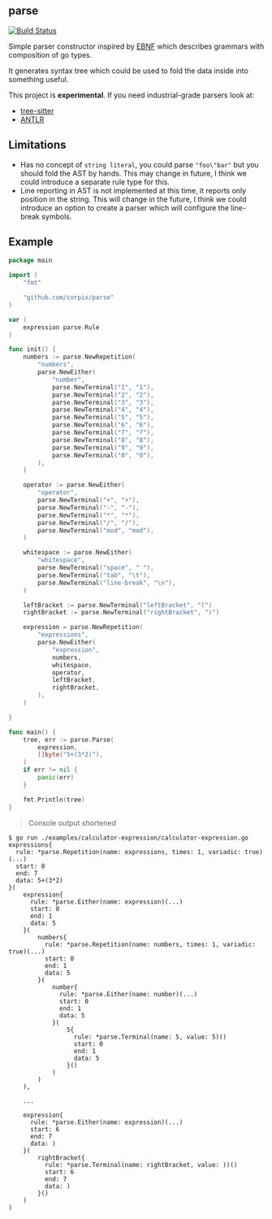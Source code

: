 parse
----------

[![Build Status](https://travis-ci.org/corpix/parse.svg?branch=master)](https://travis-ci.org/corpix/parse)

Simple parser constructor inspired by [EBNF](https://en.wikipedia.org/wiki/Extended_Backus%E2%80%93Naur_form) which
describes grammars with composition of go types.

It generates syntax tree which could be used to fold the data inside into something useful.

This project is **experimental**. If you need industrial-grade parsers look at:

- [tree-sitter](https://tree-sitter.github.io/tree-sitter/)
- [ANTLR](https://www.antlr.org/)

## Limitations

- Has no concept of `string literal`, you could parse `"foo\"bar"` but you should fold the AST by hands.
  This may change in future, I think we could introduce a separate rule type for this.
- Line reporting in AST is not implemented at this time, it reports only position in the string.
  This will change in the future, I think we could introduce an option to create a parser
  which will configure the line-break symbols.

## Example

``` go
package main

import (
	"fmt"

	"github.com/corpix/parse"
)

var (
	expression parse.Rule
)

func init() {
	numbers := parse.NewRepetition(
		"numbers",
		parse.NewEither(
			"number",
			parse.NewTerminal("1", "1"),
			parse.NewTerminal("2", "2"),
			parse.NewTerminal("3", "3"),
			parse.NewTerminal("4", "4"),
			parse.NewTerminal("5", "5"),
			parse.NewTerminal("6", "6"),
			parse.NewTerminal("7", "7"),
			parse.NewTerminal("8", "8"),
			parse.NewTerminal("9", "9"),
			parse.NewTerminal("0", "0"),
		),
	)

	operator := parse.NewEither(
		"operator",
		parse.NewTerminal("+", "+"),
		parse.NewTerminal("-", "-"),
		parse.NewTerminal("*", "*"),
		parse.NewTerminal("/", "/"),
		parse.NewTerminal("mod", "mod"),
	)

	whitespace := parse.NewEither(
		"whitespace",
		parse.NewTerminal("space", " "),
		parse.NewTerminal("tab", "\t"),
		parse.NewTerminal("line-break", "\n"),
	)

	leftBracket := parse.NewTerminal("leftBracket", "(")
	rightBracket := parse.NewTerminal("rightBracket", ")")

	expression = parse.NewRepetition(
		"expressions",
		parse.NewEither(
			"expression",
			numbers,
			whitespace,
			operator,
			leftBracket,
			rightBracket,
		),
	)

}

func main() {
	tree, err := parse.Parse(
		expression,
		[]byte("5+(3*2)"),
	)
	if err != nil {
		panic(err)
	}

	fmt.Println(tree)
}
```

> Console output shortened

``` console
$ go run ./examples/calculator-expression/calculator-expression.go
expressions{
  rule: *parse.Repetition(name: expressions, times: 1, variadic: true)(...)
  start: 0
  end: 7
  data: 5+(3*2)
}(
    expression{
      rule: *parse.Either(name: expression)(...)
      start: 0
      end: 1
      data: 5
    }(
        numbers{
          rule: *parse.Repetition(name: numbers, times: 1, variadic: true)(...)
          start: 0
          end: 1
          data: 5
        }(
            number{
              rule: *parse.Either(name: number)(...)
              start: 0
              end: 1
              data: 5
            }(
                5{
                  rule: *parse.Terminal(name: 5, value: 5)()
                  start: 0
                  end: 1
                  data: 5
                }()
            )
        )
    ),

    ...

    expression{
      rule: *parse.Either(name: expression)(...)
      start: 6
      end: 7
      data: )
    }(
        rightBracket{
          rule: *parse.Terminal(name: rightBracket, value: ))()
          start: 6
          end: 7
          data: )
        }()
    )
)
```
